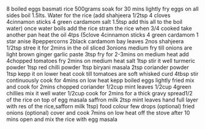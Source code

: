 8 boiled eggs 
basmati rice 500grams 
soak for 30 mins
lightly fry eggs on all sides 
boil 1.5lts. Water for the rice 
(add shahjeera 1/2tsp 
 4 cloves 
 4cinnamon sticks
 4 green cardamom
 salt 1.5tsp add this all to the  boil water) 
once water boils add the rice 
stram the rice when 3/4 cooked 
take another pan heat the oil 4tps
(5clove
4cinnamon sticks
4 green cardamom
1 star anise
8peppercorns
2black cardamom 
bay leaves 2nos
shahjeera 1/2tsp
stree it for 2mins in the oil
sliced 3onions medium 
fry till onions are light brown
ginger garlic paste 3tsp 
fry for 2-3mins on medium heat
add 4chopped tomatoes 
fry 2mins on medium heat
salt 1tsp
stir it well 
turmeric powder 1tsp
red chilli powder 1tsp
biryani masala 2tsp
coriander powder 1tsp
kepp it on lower heat
cook till tomatoes are soft
whisked curd 4tbsp
stir continuously
cook for 4mins on low heat
kepp boiled eggs lightly fried
mix and cook for 2mins
chopped coriander 1/2cup
mint leaves 1/2cup
4green chillies
mix it well
water 1/2cup
cook for 2mins for a thick gravy
spread1/2 of the rice on top of egg masala
saffron milk 2tsp
mint leaves hand full
layer with res of the rice,safforn milk 1tsp)
food colour few drops (optional)
fried onions (optional) 
cover and cook 7mins on low heat
off the stove 
after 10 mins open and mix the rice with egg masala

